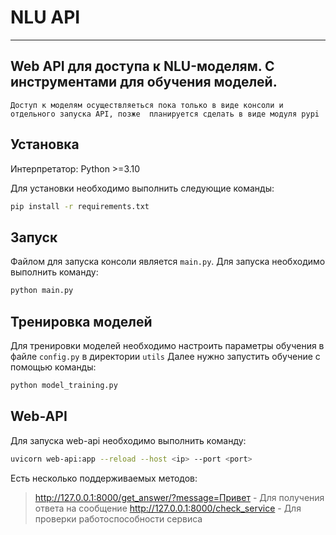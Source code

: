 # NLU API 
***
## **Web API для доступа к NLU-моделям. С инструментами для обучения моделей.**
`Доступ к моделям осуществляеться пока только в виде консоли и отдельного запуска API, позже 
планируется сделать в виде модуля pypi
`
## Установка
Интерпретатор: Python >=3.10

Для установки необходимо выполнить следующие команды:
```bash
pip install -r requirements.txt
```

## Запуск
Файлом для запуска консоли является `main.py`. Для запуска необходимо выполнить команду:
```bash
python main.py
```

## Тренировка моделей
Для тренировки моделей необходимо настроить параметры обучения в файле `config.py` в директории `utils`
Далее нужно запустить обучение с помощью команды:
```bash
python model_training.py
```

## Web-API
Для запуска web-api необходимо выполнить команду:
```bash
uvicorn web-api:app --reload --host <ip> --port <port>
```
Есть несколько поддерживаемых методов:
> http://127.0.0.1:8000/get_answer/?message=Привет - Для получения ответа на сообщение
> http://127.0.0.1:8000/check_service - Для проверки работоспособности сервиса